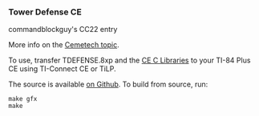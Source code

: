 ### Tower Defense CE

commandblockguy's CC22 entry

More info on the [Cemetech topic](https://www.cemetech.net/forum/viewtopic.php?p=278115#278115).

To use, transfer TDEFENSE.8xp and the [CE C Libraries](tiny.cc/clibs) to your TI-84 Plus CE using TI-Connect CE or TiLP.

The source is available [on Github](https://github.com/commandblockguy/tower-defense-ce).
To build from source, run:
```
make gfx
make
```
